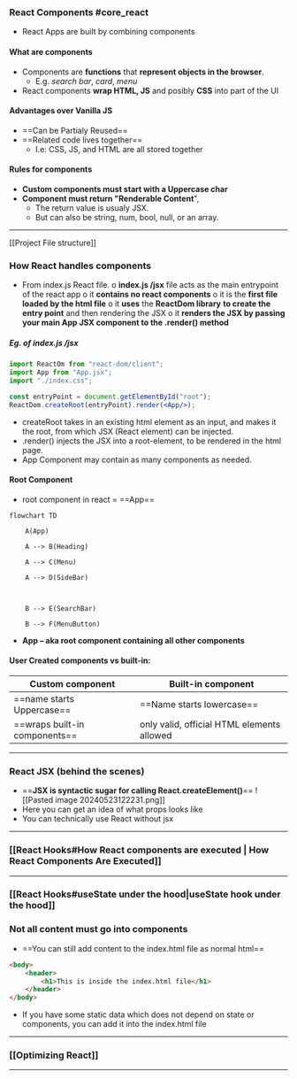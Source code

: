 ### React Components #core_react
- React Apps are built by combining components 

#### What are components
- Components are **functions** that **represent objects in the browser**.
	- E.g. *search bar*, *card*, *menu*
- React components **wrap HTML, JS** and posibly **CSS** into part of the UI

#### Advantages over Vanilla JS
- ==Can be Partialy Reused==
- ==Related code lives together==
	- I.e: CSS, JS, and HTML are all stored together

#### Rules for components
- **Custom components must start with a Uppercase char**
- **Component must return "Renderable Content**", 
	- The return value is usualy JSX.
	- But can also be string, num, bool, null, or an array.
---

[[Project File structure]]
### How React handles components
-	From index.js React file.
	o	**index.js /jsx** file acts as the main entrypoint of the react app
	o	it **contains no react components**
	o	it is the **first file loaded by the html file**
	o	it **uses** the **ReactDom library** **to create the entry point** and then rendering the JSX
	o	it **renders the JSX by passing your main App JSX component to the .render() method**
##### Eg. of index.js /jsx
```jsx
import ReactOm from "react-dom/client";
import App from "App.jsx";
import "./index.css";

const entryPoint = document.getElementById("root");
ReactDom.createRoot(entryPoint).render(<App/>);
```
- createRoot takes in an existing html element as an input, and makes it the root, from which JSX (React element) can be injected.
- .render() injects the JSX into a root-element, to be rendered in the html page.
- App Component may contain as many components as needed.

#### Root Component
- root component in react = ==App==
```mermaid
flowchart TD

    A(App)

    A --> B(Heading)

    A --> C(Menu)

    A --> D(SideBar)

  

    B --> E(SearchBar)

    B --> F(MenuButton)
```
- **App – aka root component containing all other components**

#### User Created components vs built-in:
| Custom component              | Built-in component                         |
| ----------------------------- | ------------------------------------------ |
| ==name starts Uppercase==     | ==Name starts lowercase==                  |
| ==wraps built-in components== | only valid, official HTML elements allowed |

---
### React JSX (behind the scenes)
- ==**JSX is syntactic sugar for calling React.createElement()**==
![[Pasted image 20240523122231.png]]
- Here you can get an idea of what props looks like
- You can technically use React without jsx
---

### [[React Hooks#How React components are executed | How React Components Are Executed]]
---
### [[React Hooks#useState under the hood|useState hook under the hood]]

### Not all content must go into components
- ==You can still add content to the index.html file as normal html==
```html
<body>
	<header>
		<h1>This is inside the index.html file</h1>
	</header>
</body>
```
- If you have some static data which does not depend on state or components, you can add it into the index.html file
---
### [[Optimizing React]]
---
